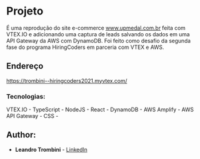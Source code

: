 # Projeto



É uma reprodução do site e-commerce www.upmedal.com.br feita com VTEX.IO e adicionando uma captura de leads salvando os dados em uma API Gateway da AWS com DynamoDB. Foi feito como desafio da segunda fase do programa HiringCoders em parceria com VTEX e AWS.


## Endereço


https://trombini--hiringcoders2021.myvtex.com/


### Tecnologias:

VTEX.IO -
TypeScript -
NodeJS -
React -
DynamoDB -
AWS Amplify -
AWS API Gateway -
CSS -


## Author:

* **Leandro Trombini** - [LinkedIn](https://www.linkedin.com/in/leandrotrombini/)




